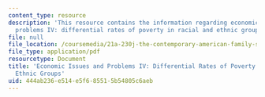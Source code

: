 ```yaml
---
content_type: resource
description: 'This resource contains the information regarding economic issues and
  problems IV: differential rates of poverty in racial and ethnic groups.'
file: null
file_location: /coursemedia/21a-230j-the-contemporary-american-family-spring-2004/444ab236e514e5f685515b54805c6aeb_MIT21A_230JS04_23stack.pdf
file_type: application/pdf
resourcetype: Document
title: 'Economic Issues and Problems IV: Differential Rates of Poverty in Racial and
  Ethnic Groups'
uid: 444ab236-e514-e5f6-8551-5b54805c6aeb
---
```

